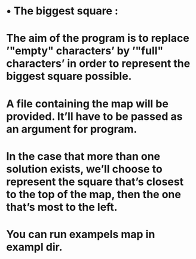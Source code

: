 #    • The biggest square :

# The aim of the program is to replace ’"empty" characters’ by ’"full" characters’ in order to represent the biggest square possible.
# A file containing the map will be provided. It’ll have to be passed as an argument for program.

# In the case that more than one solution exists, we’ll choose to represent the square that’s closest to the top of the map, then the one that’s most to the  left.

# You can run exampels map in exampl dir.
